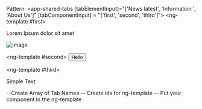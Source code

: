 Pattern:
<app-shared-tabs [tabElementInput]="['News latest', 'Information ', 'About Us']"
[tabComponentInput] = "['first', 'second', 'third']">
<ng-template #first>
<p>Lorem Ipsum dolor sit amet</p>
<img src="" alt="image">

  </ng-template>

<ng-template #second>
<button> Hello </button>
</ng-template>

<ng-template #third>
<p>
Simple Text
</p>
</ng-template>
</app-shared-tabs>

--Create Array of Tab Names
-- Create ids for ng-template
-- Put your component in the ng-template
